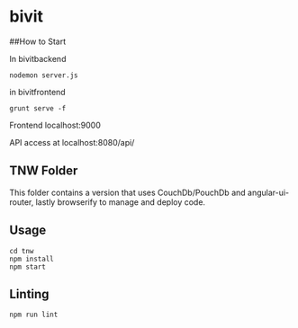# bivit

##How to Start

In bivitbackend 
```
nodemon server.js
```

in bivitfrontend 
```
grunt serve -f
```

Frontend localhost:9000

API access at localhost:8080/api/

## TNW Folder

This folder contains a version that uses CouchDb/PouchDb and angular-ui-router, lastly browserify to manage and deploy code.

## Usage

```
cd tnw
npm install
npm start
```

## Linting

```
npm run lint
```

